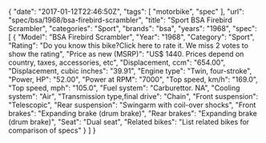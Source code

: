 {
    "date": "2017-01-12T22:46:50Z",
    "tags": [
        "motorbike",
        "spec"
    ],
    "url": "spec\/bsa\/1968\/bsa-firebird-scrambler",
    "title": "Sport BSA Firebird Scrambler",
    "categories": "Sport",
    "brands": "bsa",
    "years": "1968",
    "spec": [
        {
            "Model": "BSA Firebird Scrambler",
            "Year": "1968",
            "Category": "Sport",
            "Rating": "Do you know this bike?Click here to rate it. We miss 2 votes to show the rating",
            "Price as new (MSRP)": "US$ 1440.   Prices depend on country, taxes, accessories, etc",
            "Displacement, ccm": "654.00",
            "Displacement, cubic inches": "39.91",
            "Engine type": "Twin, four-stroke",
            "Power, HP": "52.00",
            "Power at RPM": "7000",
            "Top speed, km\/h": "169.0",
            "Top speed, mph": "105.0",
            "Fuel system": "Carburettor. NA",
            "Cooling system": "Air",
            "Transmission type,final drive": "Chain",
            "Front suspension": "Telescopic",
            "Rear suspension": "Swingarm with coil-over shocks",
            "Front brakes": "Expanding brake (drum brake)",
            "Rear brakes": "Expanding brake (drum brake)",
            "Seat": "Dual seat",
            "Related bikes": "List related bikes for comparison of specs"
        }
    ]
}